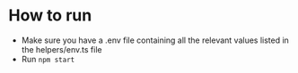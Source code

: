 # How to run
- Make sure you have a .env file containing all the relevant values listed in the helpers/env.ts file
- Run `npm start`